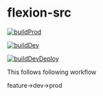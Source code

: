 # flexion-src

[![buildProd](https://github.com/thecicdguy/flexion-src/actions/workflows/main.yml/badge.svg)](https://github.com/thecicdguy/flexion-src/actions/workflows/main.yml)

[![buildDev](https://github.com/thecicdguy/flexion-src/actions/workflows/dev-build.yml/badge.svg)](https://github.com/thecicdguy/flexion-src/actions/workflows/main.yml)

[![buildDevDeploy](https://github.com/thecicdguy/flexion-src/actions/workflows/dev-build-deploy.yml/badge.svg)](https://github.com/thecicdguy/flexion-src/actions/workflows/main.yml)

This follows following workflow

feature->dev->prod

